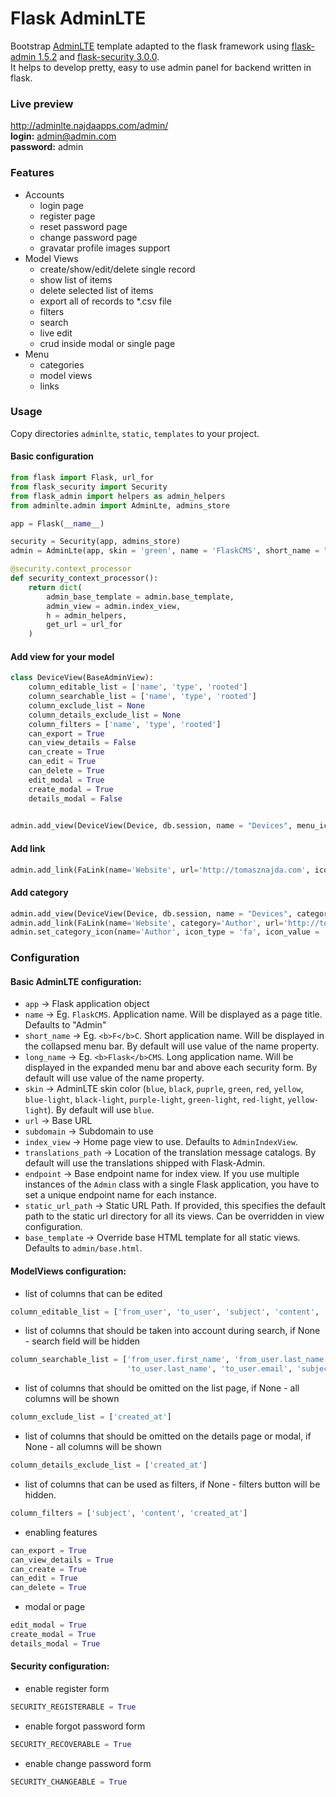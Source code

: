 # Flask AdminLTE
Bootstrap [AdminLTE](https://adminlte.io/) template adapted to the flask framework using [flask-admin 1.5.2](https://flask-admin.readthedocs.io/en/latest/) and [flask-security 3.0.0](https://pythonhosted.org/Flask-Security/).\
It helps to develop pretty, easy to use admin panel for backend written in flask. 

### Live preview
http://adminlte.najdaapps.com/admin/ \
**login:** admin@admin.com \
**password:** admin

### Features
- Accounts
    - login page
    - register page
    - reset password page
    - change password page
    - gravatar profile images support
- Model Views
    - create/show/edit/delete single record
    - show list of items
    - delete selected list of items
    - export all of records to *.csv file
    - filters
    - search
    - live edit
    - crud inside modal or single page 
- Menu
    - categories
    - model views
    - links
    
### Usage
Copy directories `adminlte`, `static`, `templates` to your project.

#### Basic configuration
```python
from flask import Flask, url_for
from flask_security import Security
from flask_admin import helpers as admin_helpers
from adminlte.admin import AdminLte, admins_store

app = Flask(__name__)

security = Security(app, admins_store)
admin = AdminLte(app, skin = 'green', name = 'FlaskCMS', short_name = "<b>F</b>C", long_name = "<b>Flask</b>CMS")

@security.context_processor
def security_context_processor():
    return dict(
        admin_base_template = admin.base_template,
        admin_view = admin.index_view,
        h = admin_helpers,
        get_url = url_for
    )
```

#### Add view for your model
```python
class DeviceView(BaseAdminView):
    column_editable_list = ['name', 'type', 'rooted']
    column_searchable_list = ['name', 'type', 'rooted']
    column_exclude_list = None
    column_details_exclude_list = None
    column_filters = ['name', 'type', 'rooted']
    can_export = True
    can_view_details = False
    can_create = True
    can_edit = True
    can_delete = True
    edit_modal = True
    create_modal = True
    details_modal = False
    

admin.add_view(DeviceView(Device, db.session, name = "Devices", menu_icon_value = 'fa-laptop'))
```

#### Add link
```python
admin.add_link(FaLink(name='Website', url='http://tomasznajda.com', icon_value = 'fa-globe', target = "_blank"))
```

#### Add category
```python
admin.add_view(DeviceView(Device, db.session, name = "Devices", category='Author', menu_icon_value = 'fa-laptop'))
admin.add_link(FaLink(name='Website', category='Author', url='http://tomasznajda.com', icon_value = 'fa-globe', target = "_blank"))
admin.set_category_icon(name='Author', icon_type = 'fa', icon_value = 'fa-address-card')

```

### Configuration

#### Basic AdminLTE configuration:

- `app` -> Flask application object
- `name` -> Eg. `FlaskCMS`. Application name. Will be displayed as a page title. Defaults to "Admin"
- `short_name` -> Eg. `<b>F</b>C`. Short application name. Will be displayed in the collapsed menu bar. By default will use value of the name property.
- `long_name` -> Eg. `<b>Flask</b>CMS`. Long application name. Will be displayed in the expanded menu bar and above each security form. By default will use value of the name property.
- `skin` -> AdminLTE skin color (`blue`, `black`, `puprle`, `green`, `red`, `yellow`, `blue-light`, `black-light`, `purple-light`, `green-light`, `red-light`, `yellow-light`). By default will use `blue`.
- `url` -> Base URL
- `subdomain` -> Subdomain to use
- `index_view` -> Home page view to use. Defaults to `AdminIndexView`.
- `translations_path` -> Location of the translation message catalogs. By default will use the translations shipped with Flask-Admin.
- `endpoint` -> Base endpoint name for index view. If you use multiple instances of the `Admin` class with a single Flask application, you have to set a unique endpoint name for each instance.
- `static_url_path` -> Static URL Path. If provided, this specifies the default path to the static url directory for all its views. Can be overridden in view configuration.
- `base_template` -> Override base HTML template for all static views. Defaults to `admin/base.html`.


#### ModelViews configuration:
- list of columns that can be edited
```python
column_editable_list = ['from_user', 'to_user', 'subject', 'content', 'created_at']
```
- list of columns that should be taken into account during search, if None - search field will be hidden
```python
column_searchable_list = ['from_user.first_name', 'from_user.last_name', 'from_user.email', 'to_user.first_name',
                          'to_user.last_name', 'to_user.email', 'subject', 'content', 'created_at']
```
- list of columns that should be omitted on the list page,  if None - all columns will be shown
```python
column_exclude_list = ['created_at']
```
- list of columns that should be omitted on the details page or modal, if None - all columns will be shown
```python
column_details_exclude_list = ['created_at']
```
- list of columns that can be used as filters, if None - filters button will be hidden.
```python
column_filters = ['subject', 'content', 'created_at']
```
- enabling features
```python
can_export = True
can_view_details = True
can_create = True
can_edit = True
can_delete = True
```
- modal or page
```python
edit_modal = True
create_modal = True
details_modal = True
```

#### Security configuration:
- enable register form
```python
SECURITY_REGISTERABLE = True
```
- enable forgot password form
```python
SECURITY_RECOVERABLE = True
```
- enable change password form
```python
SECURITY_CHANGEABLE = True
```


